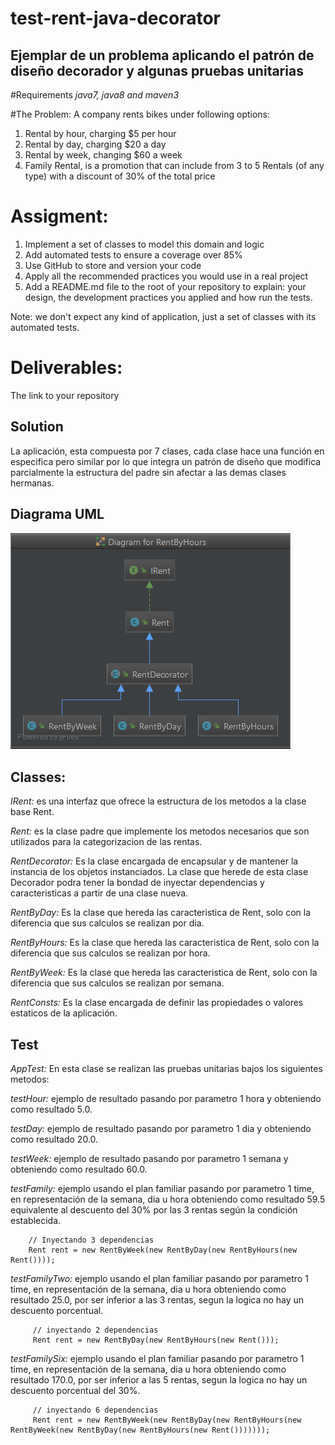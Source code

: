 # test-rent-java-decorator
## Ejemplar de un problema aplicando el patrón de diseño decorador y algunas pruebas unitarias

#Requirements
_java7, java8 and maven3_

#The Problem:
A company rents bikes under following options:

1. Rental by hour, charging $5 per hour
2. Rental by day, charging $20 a day
3. Rental by week, changing $60 a week
4. Family Rental, is a promotion that can include from 3 to 5 Rentals (of any type) with a discount of 30% of the total price

# Assigment:
1. Implement a set of classes to model this domain and logic
2. Add automated tests to ensure a coverage over 85%
3. Use GitHub to store and version your code
4. Apply all the recommended practices you would use in a real project
5. Add a README.md file to the root of your repository to explain: your design, the development practices you applied and how run the tests.

Note: we don't expect any kind of application, just a set of classes with its automated tests.

# Deliverables:
The link to your repository 

## Solution
La aplicación, esta compuesta por 7 clases, cada clase hace una función en especifica pero similar por lo que integra un patrón de diseño que modifica parcialmente la estructura del padre sin afectar a las demas clases hermanas.

## Diagrama UML
<img src="./img/diagram.png"/>
 
## Classes:
*IRent:* es una interfaz que ofrece la estructura de los metodos a la clase base Rent.
 
*Rent:* es la clase padre que implemente los metodos necesarios que son utilizados para la categorizacion de las rentas.

*RentDecorator:* Es la clase encargada de encapsular y de mantener la instancia de los objetos instanciados. La clase que herede de esta clase Decorador podra tener la bondad de inyectar dependencias y caracteristicas a partir de una clase nueva.

*RentByDay:* Es la clase que hereda las caracteristica de Rent, solo con la diferencia que sus calculos se realizan por dia.

*RentByHours:* Es la clase que hereda las caracteristica de Rent, solo con la diferencia que sus calculos se realizan por hora.

*RentByWeek:* Es la clase que hereda las caracteristica de Rent, solo con la diferencia que sus calculos se realizan por semana.

*RentConsts:* Es la clase encargada de definir las propiedades o valores estaticos de la aplicación.

## Test
*AppTest:* En esta clase se realizan las pruebas unitarias bajos los siguientes metodos:

*testHour:* ejemplo de resultado pasando por parametro 1 hora y obteniendo como resultado 5.0.

*testDay:* ejemplo de resultado pasando por parametro 1 dia y obteniendo como resultado 20.0.

*testWeek:* ejemplo de resultado pasando por parametro 1 semana y obteniendo como resultado 60.0.

*testFamily:* ejemplo usando el plan familiar pasando por parametro 1 time, en representación de la semana, dia u hora obteniendo como resultado 59.5 equivalente al descuento del 30% por las 3 rentas según la condición establecida.
        
        // Inyectando 3 dependencias
        Rent rent = new RentByWeek(new RentByDay(new RentByHours(new Rent())));    
    
*testFamilyTwo:* ejemplo usando el plan familiar pasando por parametro 1 time, en representación de la semana, dia u hora obteniendo como resultado 25.0, por ser inferior a las 3 rentas, segun la logica no hay un descuento porcentual.
    
         // inyectando 2 dependencias
         Rent rent = new RentByDay(new RentByHours(new Rent()));    

*testFamilySix:* ejemplo usando el plan familiar pasando por parametro 1 time, en representación de la semana, dia u hora obteniendo como resultado 170.0, por ser inferior a las 5 rentas, segun la logica no hay un descuento porcentual del 30%.
    
         // inyectando 6 dependencias
         Rent rent = new RentByWeek(new RentByDay(new RentByHours(new RentByWeek(new RentByDay(new RentByHours(new Rent()))))));
    
